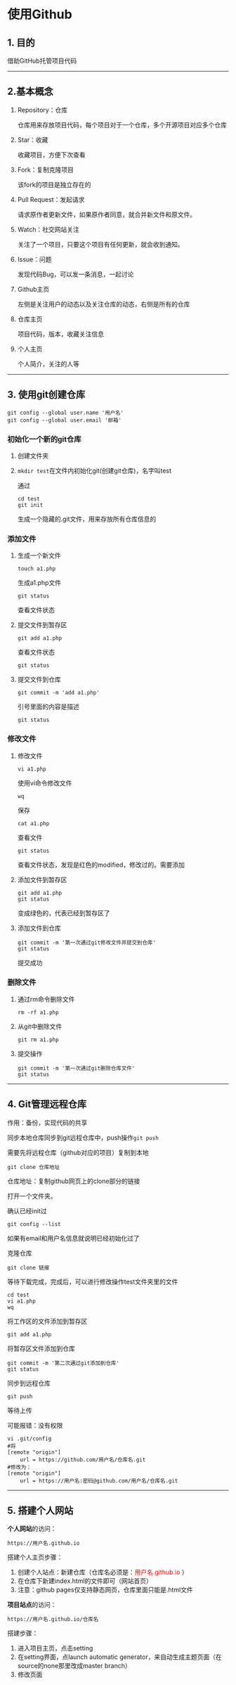 # 使用Github

## 1. 目的

借助GitHub托管项目代码

****



## 2.基本概念

1. Repository：仓库

   仓库用来存放项目代码，每个项目对于一个仓库，多个开源项目对应多个仓库

2. Star：收藏

   收藏项目，方便下次查看

3. Fork：复制克隆项目

   该fork的项目是独立存在的

4. Pull Request：发起请求

   请求原作者更新文件，如果原作者同意，就合并新文件和原文件。

5. Watch：社交网站关注

   关注了一个项目，只要这个项目有任何更新，就会收到通知。

6. Issue：问题

   发现代码Bug，可以发一条消息，一起讨论

7. Github主页

   左侧是关注用户的动态以及关注仓库的动态，右侧是所有的仓库

8. 仓库主页

   项目代码，版本，收藏关注信息

9. 个人主页

   个人简介，关注的人等	

****



## 3. 使用git创建仓库

```linux
git config --global user.name '用户名'
git config --global user.email '邮箱'
```



### 初始化一个新的git仓库

1. 创建文件夹

2. `mkdir test`在文件内初始化git(创建git仓库)，名字叫test

   通过

   ```linux
   cd test
   git init
   ```

   生成一个隐藏的.git文件，用来存放所有仓库信息的



### 添加文件

1. 生成一个新文件

   ```linux
   touch a1.php
   ```

   生成a1.php文件

   ```linux
   git status
   ```

   查看文件状态



2. 提交文件到暂存区

   ```linux
   git add a1.php
   ```

   查看文件状态

   ```linux
   git status
   ```



3. 提交文件到仓库

   ```linux
   git commit -m 'add a1.php'
   ```

   引号里面的内容是描述

   ```linux
   git status
   ```



### 修改文件

1. 修改文件

   ```linux
   vi a1.php
   ```

   使用vi命令修改文件

   ```linux
   wq
   ```

   保存

   ```linux
   cat a1.php
   ```

   查看文件

   ```linux
   git status
   ```

   查看文件状态，发现是红色的modified，修改过的。需要添加



2. 添加文件到暂存区

   ```linux
   git add a1.php
   git status
   ```

   变成绿色的，代表已经到暂存区了



3. 添加文件到仓库

   ```linux
   git commit -m '第一次通过git修改文件并提交到仓库'
   git status
   ```

   提交成功



### 删除文件

1. 通过rm命令删除文件

   ```linux
   rm -rf a1.php
   ```



2. 从git中删除文件

   ```linux
   git rm a1.php
   ```



3. 提交操作

   ```linux
   git commit -m '第一次通过git删除仓库文件'
   git status
   ```

****



## 4. Git管理远程仓库

 作用：备份，实现代码的共享

同步本地仓库同步到git远程仓库中，push操作`git push`

需要先将远程仓库（github对应的项目）复制到本地

```linux
git clone 仓库地址
```

仓库地址：复制github网页上的clone部分的链接

打开一个文件夹。

确认已经init过

```linux
git config --list
```

如果有email和用户名信息就说明已经初始化过了

克隆仓库

```linux
git clone 链接
```

等待下载完成，完成后，可以进行修改操作test文件夹里的文件

```linux
cd test
vi a1.php
wq
```

将工作区的文件添加到暂存区

```linux
git add a1.php
```

将暂存区文件添加到仓库

```linux
git commit -m '第二次通过git添加到仓库'
git status
```

同步到远程仓库

```linux
git push
```

等待上传

可能报错：没有权限

```linux
vi .git/config
#将
[remote "origin"]
	url = https://github.com/用户名/仓库名.git
#修改为：
[remote "origin"]
	url = https://用户名:密码@github.com/用户名/仓库名.git
```

****



## 5. 搭建个人网站

**个人网站**的访问：

`https://用户名.github.io`

搭建个人主页步骤：

1. 创建个人站点：新建仓库（仓库名必须是：<font color = Red>用户名.github.io </font> ）
2. 在仓库下新建index.html的文件即可（网站首页）
3. 注意：github pages仅支持静态网页，仓库里面只能是.html文件



**项目站点**的访问：

`https://用户名.github.io/仓库名`

搭建步骤：

1. 进入项目主页，点击setting
2. 在setting界面，点launch automatic generator，来自动生成主题页面（在source的none那里改成master branch）
3. 修改页面

